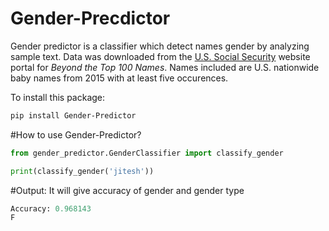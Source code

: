 # Gender-Precdictor
Gender predictor is a classifier which detect names gender by analyzing sample text.
Data was downloaded from the [U.S. Social Security](https://www.ssa.gov/oact/babynames/limits.html) website portal for *Beyond the Top 100 Names*. Names included are U.S. nationwide baby names from 2015 with at least five occurences.

To install this package:

```bash
pip install Gender-Predictor
```
#How to use Gender-Predictor?

```python
from gender_predictor.GenderClassifier import classify_gender

print(classify_gender('jitesh'))
```
#Output:
It will give accuracy of gender and gender type 

```python
Accuracy: 0.968143  
F
```

